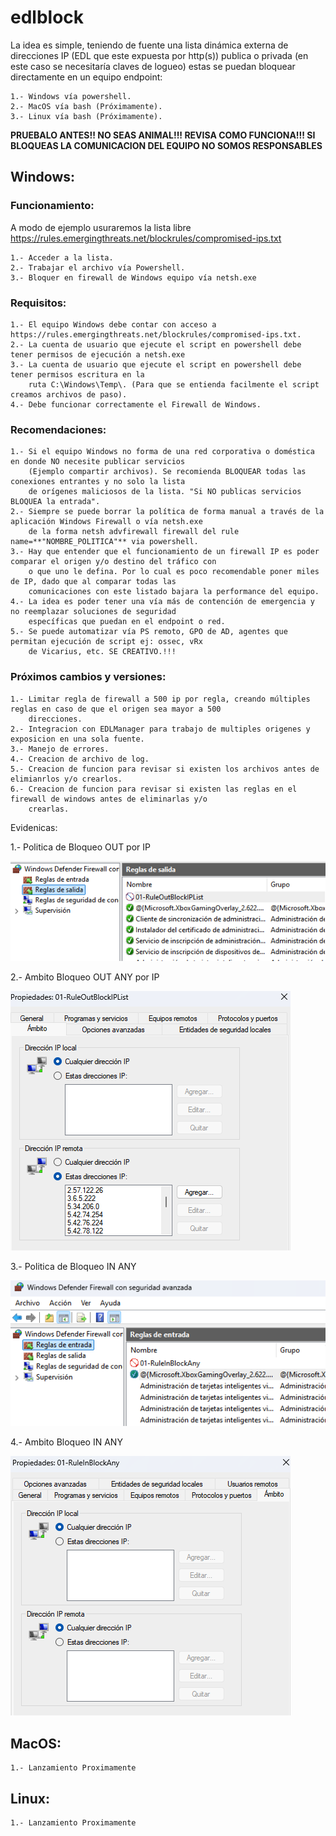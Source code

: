 # edlblock

La idea es simple, teniendo de fuente una lista dinámica externa de direcciones IP (EDL que este expuesta por http(s)) publica o privada (en este caso se necesitaría claves de logueo) estas se puedan bloquear directamente en un equipo endpoint:

    1.- Windows vía powershell.
    2.- MacOS vía bash (Próximamente).
    3.- Linux vía bash (Próximamente).

**PRUEBALO ANTES!! NO SEAS ANIMAL!!! REVISA COMO FUNCIONA!!! SI BLOQUEAS LA COMUNICACION DEL EQUIPO NO SOMOS RESPONSABLES**

## **Windows:**

### Funcionamiento:

A modo de ejemplo usuraremos la lista libre https://rules.emergingthreats.net/blockrules/compromised-ips.txt

    1.- Acceder a la lista.
    2.- Trabajar el archivo vía Powershell.
    3.- Bloquer en firewall de Windows equipo vía netsh.exe

### Requisitos:

    1.- El equipo Windows debe contar con acceso a https://rules.emergingthreats.net/blockrules/compromised-ips.txt.
    2.- La cuenta de usuario que ejecute el script en powershell debe tener permisos de ejecución a netsh.exe 
    3.- La cuenta de usuario que ejecute el script en powershell debe tener permisos escritura en la 
        ruta C:\Windows\Temp\. (Para que se entienda facilmente el script creamos archivos de paso).
    4.- Debe funcionar correctamente el Firewall de Windows.

### Recomendaciones:

    1.- Si el equipo Windows no forma de una red corporativa o doméstica en donde NO necesite publicar servicios
        (Ejemplo compartir archivos). Se recomienda BLOQUEAR todas las conexiones entrantes y no solo la lista
        de orígenes maliciosos de la lista. "Si NO publicas servicios BLOQUEA la entrada".
    2.- Siempre se puede borrar la política de forma manual a través de la aplicación Windows Firewall o vía netsh.exe
        de la forma netsh advfirewall firewall del rule name=**"NOMBRE_POLITICA"** via powershell.
    3.- Hay que entender que el funcionamiento de un firewall IP es poder comparar el origen y/o destino del tráfico con 
        o que uno le defina. Por lo cual es poco recomendable poner miles de IP, dado que al comparar todas las 
        comunicaciones con este listado bajara la performance del equipo.
    4.- La idea es poder tener una vía más de contención de emergencia y no reemplazar soluciones de seguridad 
        específicas que puedan en el endpoint o red.
    5.- Se puede automatizar vía PS remoto, GPO de AD, agentes que permitan ejecución de script ej: ossec, vRx 
        de Vicarius, etc. SE CREATIVO.!!!

### Próximos cambios y versiones:

    1.- Limitar regla de firewall a 500 ip por regla, creando múltiples reglas en caso de que el origen sea mayor a 500 
        direcciones.
    2.- Integracion con EDLManager para trabajo de multiples origenes y exposicion en una sola fuente.
    3.- Manejo de errores.
    4.- Creacion de archivo de log.
    5.- Creacion de funcion para revisar si existen los archivos antes de elimianrlos y/o crearlos.
    6.- Creacion de funcion para revisar si existen las reglas en el firewall de windows antes de eliminarlas y/o 
        crearlas.

Evidenicas:

1.- Politica de Bloqueo OUT por IP

![alt text](https://github.com/m4m00th/edlblock/blob/main/images/WinFW_Block_OUT_IP.png)


2.- Ambito Bloqueo OUT ANY por IP

![alt text](https://github.com/m4m00th/edlblock/blob/main/images/WinFW_Block_OUT_IP_ambito.png)


3.- Politica de Bloqueo IN ANY

![alt text](https://github.com/m4m00th/edlblock/blob/main/images/WinFW_Block_IN_all.png)


4.- Ambito Bloqueo IN ANY

![alt text](https://github.com/m4m00th/edlblock/blob/main/images/WinFW_Block_IN_all_ambito.png)



## **MacOS:**

    1.- Lanzamiento Proximamente



## **Linux:**

    1.- Lanzamiento Proximamente